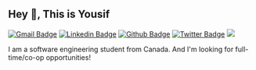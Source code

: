 ## Hey 👋, This is Yousif
[![Gmail Badge](https://img.shields.io/badge/-YousifZiTO@gmail.com-c14438?style=flat&logo=Gmail&logoColor=white&link=mailto:YousifZiTO@gmail.com)](mailto:YousifZiTO@gmail.com) 
[![Linkedin Badge](https://img.shields.io/badge/-YousifZiTO-0072b1?style=flat&logo=Linkedin&logoColor=white&link=https://www.linkedin.com/in/YousifZiTO/)](https://www.linkedin.com/in/YousifZiTO/) [![Github Badge](https://img.shields.io/badge/-YRZiTO-grey?style=flat&logo=github&logoColor=white&link=https://github.com/YRZiTO/)](https://www.github.com/YRZiTO/) [![Twitter Badge](https://img.shields.io/badge/-YousifZito-00acee?style=flat&logo=twitter&logoColor=white&link=https://twitter.com/YousifZito/)](https://www.twitter.com/YousifZito/) ![](https://komarev.com/ghpvc/?username=YRZiTO&style=flat-square)<p align='left'>I am a software engineering student from Canada.  And I'm looking for full-time/co-op opportunities!</p>
<!--## Some of my Github Stats-->
<!--<p align=left> <img src=https://komarev.com/ghpvc/?username=YRZiTO alt=YRZiTO /> </p>-->

<!--[![Github stats](https://github-readme-stats.vercel.app/api?username=YRZiTO&show_icons=true&include_all_commits=true)](https://github.com/YRZiTO/github-readme-stats)-->
<!--[![Top Langs](https://github-readme-stats.vercel.app/api/top-langs/?username=YRZiTO&layout=compact)](https://github.com/YRZiTO/github-readme-stats)-->
